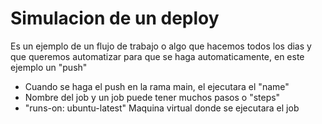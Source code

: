 # Simulacion de un deploy

Es un ejemplo de un flujo de trabajo o algo que hacemos todos los dias
y que queremos automatizar para que se haga automaticamente, en este ejemplo un "push"


- Cuando se haga el push en la rama main, el ejecutara el "name"
- Nombre del job y un job puede tener muchos pasos o "steps"
- "runs-on: ubuntu-latest" Maquina virtual donde se ejecutara el job
